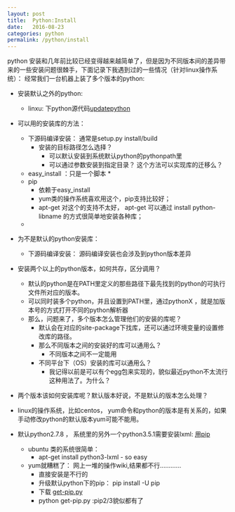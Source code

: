 ```yaml
---
layout: post
title:  Python:Install
date:   2016-08-23 
categories: python
permalink: /python/install
---
```


python 安装和几年前比较已经变得越来越简单了，但是因为不同版本间的差异带来的一些安装问题很棘手，下面记录下我遇到过的一些情况（针对linux操作系统）：
经常我们一台机器上装了多个版本的python:

* 安装默认之外的python:
	* linxu: 下python源代码[updatepython](https://ruter.github.io/2015/12/03/Update-python/)

* 可以用的安装库的方法：
	* 下源码编译安装： 通常是setup.py install/build
		* 安装的目标路径怎么选择？
			* 可以默认安装到系统默认python的pythonpath里
			* 可以通过参数安装到指定目录？ 这个方法可以实现库的迁移么？
	* easy_install ：只是一个脚本
		* 
	* pip 
		* 依赖于easy_install
		* yum类的操作系统喜欢用这个，pip支持比较好；
		* apt-get 对这个的支持不太好， apt-get 可以通过 install python-libname 的方式很简单地安装各种库；
	* 

* 为不是默认的python安装库：
	* 下源码编译安装： 源码编译安装也会涉及到python版本差异
	

* 安装两个以上的python版本，如何共存，区分调用？
	* 默认的python是在PATH里定义的那些路径下最先找到的python的可执行文件所对应的版本。
	* 可以同时装多个python，并且设置到PATH里，通过pythonX ，就是加版本号的方式打开不同的python解析器
	* 那么，问题来了，多个版本怎么管理他们的安装的库呢？
		* 默认会在对应的site-package下找库，还可以通过环境变量的设置修改库的路径。 
		* 那么不同版本之间的安装好的库可以通用么？
			* 不同版本之间不一定能用
		* 不同平台下（OS）安装的库可以通用么？
			* 我记得以前是可以有个egg包来实现的，貌似最近python不太流行这种用法了。为什么？
		

* 两个版本该如何安装库呢？默认版本好说，不是默认的版本怎么处理？


* linux的操作系统，比如centos， yum命令和python的版本是有关系的，如果手动修改python的默认版本yum可能不能用。
	
* 默认python2.7.8 ， 系统里的另外一个python3.5.1需要安装lxml: [用pip](https://pip.pypa.io/en/stable/installing/)
	* ubuntu 类的系统很简单：
		* apt-get install python3-lxml  - so easy
	* yum就糟糕了： 网上一堆的操作wiki,结果都不行…………
		* 直接安装是不行的
		* 升级默认python下的pip：  pip install -U pip
		* 下载  [get-pip.py](https://bootstrap.pypa.io/get-pip.py)
		* python get-pip.py :pip2/3貌似都有了

	
